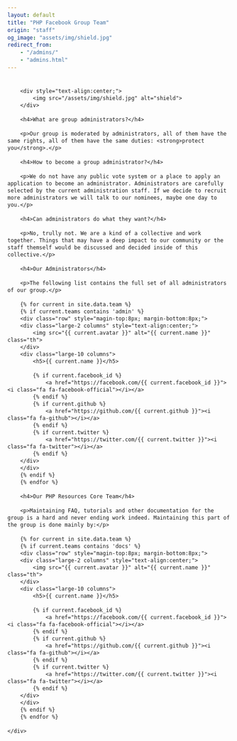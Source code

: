 ```yaml
---
layout: default
title: "PHP Facebook Group Team"
origin: "staff"
og_image: "assets/img/shield.jpg"
redirect_from:
    - "/admins/"
    - "admins.html"
---
```


<div class="row" style="padding-top:8px">
    <div class="large-12 columns">

        <div style="text-align:center;">
            <img src="/assets/img/shield.jpg" alt="shield">
        </div>

        <h4>What are group administrators?</h4>

        <p>Our group is moderated by administrators, all of them have the same rights, all of them have the same duties: <strong>protect you</strong>.</p>

        <h4>How to become a group administrator?</h4>

        <p>We do not have any public vote system or a place to apply an application to become an administrator. Administrators are carefully selected by the current administration staff. If we decide to recruit more administrators we will talk to our nominees, maybe one day to you.</p>

        <h4>Can administrators do what they want?</h4>

        <p>No, trully not. We are a kind of a collective and work together. Things that may have a deep impact to our community or the staff themself would be discussed and decided inside of this collective.</p>

        <h4>Our Administrators</h4>

        <p>The following list contains the full set of all administrators of our group.</p>

        {% for current in site.data.team %}
        {% if current.teams contains 'admin' %}
        <div class="row" style="magin-top:8px; margin-bottom:8px;">
        <div class="large-2 columns" style="text-align:center;">
            <img src="{{ current.avatar }}" alt="{{ current.name }}" class="th">
        </div>
        <div class="large-10 columns">
            <h5>{{ current.name }}</h5>

            {% if current.facebook_id %}
                <a href="https://facebook.com/{{ current.facebook_id }}"><i class="fa fa-facebook-official"></i></a>
            {% endif %}
            {% if current.github %}
                <a href="https://github.com/{{ current.github }}"><i class="fa fa-github"></i></a>
            {% endif %}
            {% if current.twitter %}
                <a href="https://twitter.com/{{ current.twitter }}"><i class="fa fa-twitter"></i></a>
            {% endif %}
        </div>
        </div>
        {% endif %}
        {% endfor %}

        <h4>Our PHP Resources Core Team</h4>

        <p>Maintaining FAQ, tutorials and other documentation for the group is a hard and never ending work indeed. Maintaining this part of the group is done mainly by:</p>

        {% for current in site.data.team %}
        {% if current.teams contains 'docs' %}
        <div class="row" style="magin-top:8px; margin-bottom:8px;">
        <div class="large-2 columns" style="text-align:center;">
            <img src="{{ current.avatar }}" alt="{{ current.name }}" class="th">
        </div>
        <div class="large-10 columns">
            <h5>{{ current.name }}</h5>

            {% if current.facebook_id %}
                <a href="https://facebook.com/{{ current.facebook_id }}"><i class="fa fa-facebook-official"></i></a>
            {% endif %}
            {% if current.github %}
                <a href="https://github.com/{{ current.github }}"><i class="fa fa-github"></i></a>
            {% endif %}
            {% if current.twitter %}
                <a href="https://twitter.com/{{ current.twitter }}"><i class="fa fa-twitter"></i></a>
            {% endif %}
        </div>
        </div>
        {% endif %}
        {% endfor %}

    </div>
</div>

<div id="fb-root"></div>
<script>
window.fbAsyncInit = function() {
  FB.init({
    appId      : '566418756821183',
    xfbml      : true,
    version    : 'v2.0'
    });
  };

  (function(d, s, id){
    var js, fjs = d.getElementsByTagName(s)[0];
    if (d.getElementById(id)) {return;}
    js = d.createElement(s); js.id = id;
    js.src = "//connect.facebook.net/en_US/sdk.js";
    fjs.parentNode.insertBefore(js, fjs);
    }(document, 'script', 'facebook-jssdk'));
</script>
